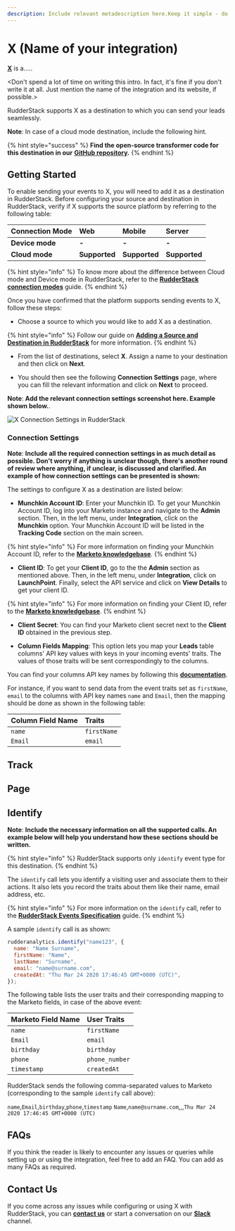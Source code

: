 ```yaml
---
description: Include relevant metadescription here.Keep it simple - do not include any semicolons.
---
```


# X (Name of your integration)

[**X**]() is a..... 

<Don't spend a lot of time on writing this intro. In fact, it's fine if you don't write it at all. Just mention the name of the integration and its website, if possible.>

RudderStack supports X as a destination to which you can send your leads seamlessly.


**Note**: In case of a cloud mode destination, include the following hint.

{% hint style="success" %}
**Find the open-source transformer code for this destination in our** [**GitHub repository**](https://github.com/rudderlabs/rudder-transformer/tree/master/v0/destinations/marketo_bulk_upload)**.**
{% endhint %}

## Getting Started

To enable sending your events to X, you will need to add it as a destination in RudderStack. Before configuring your source and destination in RudderStack, verify if X supports the source platform by referring to the following table:

| **Connection Mode** | **Web** | **Mobile** | **Server** |
| :--- | :--- | :--- | :--- |
| **Device mode** | **-** | **-** | **-** |
| **Cloud mode** | **Supported** | **Supported** | **Supported** |

{% hint style="info" %}
To know more about the difference between Cloud mode and Device mode in RudderStack, refer to the [**RudderStack connection modes**](https://docs.rudderstack.com/get-started/rudderstack-connection-modes) guide.
{% endhint %}

Once you have confirmed that the platform supports sending events to X, follow these steps:

* Choose a source to which you would like to add X as a destination.

{% hint style="info" %}
Follow our guide on [**Adding a Source and Destination in RudderStack**](https://docs.rudderstack.com/how-to-guides/adding-source-and-destination-rudderstack) for more information.
{% endhint %}

* From the list of destinations, select **X**. Assign a name to your destination and then click on **Next**.

* You should then see the following **Connection Settings** page, where you can fill the relevant information and click on **Next** to proceed.

**Note**: **Add the relevant connection settings screenshot here. Example shown below.**.

![X Connection Settings in RudderStack](../../.gitbook/assets/marketo_lead_import.png)

### Connection Settings


**Note**: **Include all the required connection settings in as much detail as possible. Don't worry if anything is unclear though, there's another round of review where anything, if unclear, is discussed and clarified. An example of how connection settings can be presented is shown:**

The settings to configure X as a destination are listed below:

* **Munchkin Account ID**: Enter your Munchkin ID. To get your Munchkin Account ID, log into your Marketo instance and navigate to the **Admin** section. Then, in the left menu, under **Integration**, click on the **Munchkin** option. Your Munchkin Account ID will be listed in the **Tracking Code** section on the main screen.

{% hint style="info" %}
For more information on finding your Munchkin Account ID, refer to the [**Marketo knowledgebase**](https://nation.marketo.com/t5/knowledgebase/how-to-find-your-munchkin-id-for-a-marketo-instance/ta-p/248432).
{% endhint %}


* **Client ID**: To get your **Client ID**, go to the the **Admin** section as mentioned above. Then, in the left menu, under **Integration**, click on **LaunchPoint**. Finally, select the API service and click on **View Details** to get your client ID.

{% hint style="info" %}
For more information on finding your Client ID, refer to the [**Marketo knowledgebase**](https://developers.marketo.com/rest-api/authentication/).
{% endhint %}

* **Client Secret**: You can find your Marketo client secret next to the **Client ID** obtained in the previous step.

* **Column Fields Mapping**: This option lets you map your **Leads** table columns' API key values with keys in your incoming events' traits. The values of those traits will be sent correspondingly to the columns.

You can find your columns API key names by following this [**documentation**](https://developers.marketo.com/rest-api/bulk-import/bulk-custom-object-import/).

For instance, if you want to send data from the event traits set as `firstName`, `email` to the columns with API key names `name` and `Email`, then the mapping should be done as shown in the following table:

| **Column Field Name** | **Traits** |
| :-------------------- | :--------- |
| `name`                | `firstName`|
| `Email`               | `email`    |


## Track

## Page

## Identify

**Note**: **Include the necessary information on all the supported calls. An example below will help you understand how these sections should be written.**

{% hint style="info" %}
RudderStack supports only `identify` event type for this destination.
{% endhint %}

The `identify` call lets you identify a visiting user and associate them to their actions. It also lets you record the traits about them like their name, email address, etc.

{% hint style="info" %}
For more information on the `identify` call, refer to the [**RudderStack Events Specification**](https://docs.rudderstack.com/rudderstack-api/api-specification/rudderstack-spec/identify) guide.
{% endhint %}

A sample `identify` call is as shown:

```javascript
rudderanalytics.identify("name123", {
  name: "Name Surname",
  firstName: "Name",
  lastName: "Surname",
  email: "name@surname.com",
  createdAt: "Thu Mar 24 2020 17:46:45 GMT+0000 (UTC)",
});
```
The following table lists the user traits and their corresponding mapping to the Marketo fields, in case of the above event:

| **Marketo Field Name**  | **User Traits**|
| :---------------------- | :------------- |
| `name`                  | `firstName`    |
| `Email`                 | `email`        |
| `birthday`              | `birthday`     |
| `phone`                 | `phone_number` |
| `timestamp`             | `createdAt`    | 

RudderStack sends the following comma-separated values to Marketo (corresponding to the sample `identify` call above):

`name`,`Email`,`birthday`,`phone`,`timestamp`
`Name`,`name@surname.com`,,,`Thu Mar 24 2020 17:46:45 GMT+0000 (UTC)`

## FAQs

If you think the reader is likely to encounter any issues or queries while setting up or using the integration, feel free to add an FAQ. You can add as many FAQs as required.

## Contact Us

If you come across any issues while configuring or using X with RudderStack, you can [**contact us**](mailto:%20docs@rudderstack.com) or start a conversation on our [**Slack**](https://resources.rudderstack.com/join-rudderstack-slack) channel.
